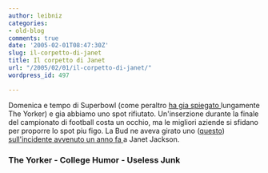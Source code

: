 ```yaml
---
author: leibniz
categories:
- old-blog
comments: true
date: '2005-02-01T08:47:30Z'
slug: il-corpetto-di-janet
title: Il corpetto di Janet
url: "/2005/02/01/il-corpetto-di-janet/"
wordpress_id: 497

---
```

Domenica e tempo di Superbowl (come peraltro [ha gia spiegato ](https://www.theyorker.net/archives/2005/01/football_for_du.html)lungamente
The Yorker) e gia abbiamo uno spot rifiutato. Un'inserzione durante la
finale del campionato di football costa un occhio, ma le migliori
aziende si sfidano per proporre lo spot piu figo. La Bud ne aveva
girato uno ([questo](https://collegehumor.com/?movie_id=111902)) [sull'incidente avvenuto un anno fa ](https://uselessjunk.com/modules.php?name=News&file=article&sid=509&mode=nested&order=0&thold=-1)a Janet Jackson.




### The Yorker - College Humor - Useless Junk
